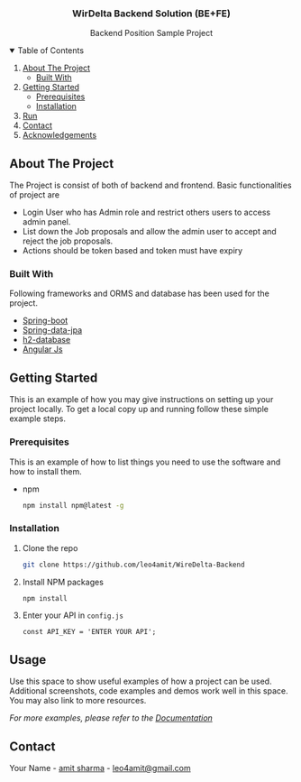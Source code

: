 

<h3 align="center">WirDelta Backend Solution (BE+FE)</h3>

  <p align="center">
     Backend Position Sample Project
    <br/>
  </p>




<!-- TABLE OF CONTENTS -->
<details open="open">
  <summary>Table of Contents</summary>
  <ol>
    <li>
      <a href="#about-the-project">About The Project</a>
      <ul>
        <li><a href="#built-with">Built With</a></li>
      </ul>
    </li>
    <li>
      <a href="#getting-started">Getting Started</a>
      <ul>
        <li><a href="#prerequisites">Prerequisites</a></li>
        <li><a href="#installation">Installation</a></li>
      </ul>
    </li>
    <li><a href="#usage">Run</a></li>
    <li><a href="#contact">Contact</a></li>
    <li><a href="#acknowledgements">Acknowledgements</a></li>
  </ol>
</details>



<!-- ABOUT THE PROJECT -->
## About The Project

The Project is consist of both of backend and frontend. Basic functionalities  of project are 

* Login User who has Admin role and restrict others users to access admin panel. 
* List down the Job proposals and allow the admin user to accept and reject the job proposals.
* Actions should be token based and token must have expiry


### Built With
Following frameworks and ORMS and database has been used for the project.
* [Spring-boot]()
* [Spring-data-jpa](ORM)
* [h2-database]()
* [Angular Js]()


<!-- GETTING STARTED -->
## Getting Started

This is an example of how you may give instructions on setting up your project locally.
To get a local copy up and running follow these simple example steps.

### Prerequisites

This is an example of how to list things you need to use the software and how to install them.
* npm
  ```sh
  npm install npm@latest -g
  ```

### Installation

1. Clone the repo
   ```sh
   git clone https://github.com/leo4amit/WireDelta-Backend
   ```
2. Install NPM packages
   ```sh
   npm install
   ```
3. Enter your API in `config.js`
   ```JS
   const API_KEY = 'ENTER YOUR API';
   ```



<!-- USAGE EXAMPLES -->
## Usage

Use this space to show useful examples of how a project can be used. Additional screenshots, code examples and demos work well in this space. You may also link to more resources.

_For more examples, please refer to the [Documentation](https://example.com)_




<!-- CONTACT -->
## Contact

Your Name - [amit sharma](https://twitter.com/your_username) - leo4amit@gmail.com


